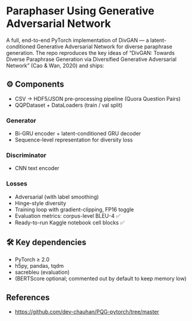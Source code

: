 # Paraphaser Using Generative Adversarial Network


A full, end-to-end PyTorch implementation of DivGAN — a latent-conditioned Generative Adversarial Network for diverse paraphrase generation.
The repo reproduces the key ideas of “DivGAN: Towards Diverse Paraphrase Generation via Diversified Generative Adversarial Network” (Cao & Wan, 2020) and ships:

## ⚙️ Components
- CSV → HDF5/JSON pre-processing pipeline (Quora Question Pairs)	
- QQPDataset + DataLoaders (train / val split)	
### Generator
- Bi-GRU encoder + latent-conditioned GRU decoder
- Sequence-level representation for diversity loss	
### Discriminator
- CNN text encoder 
### Losses
- Adversarial (with label smoothing)
- Hinge-style diversity
- Training loop with gradient-clipping, FP16 toggle
- Evaluation metrics: corpus-level BLEU-4	✅
- Ready-to-run Kaggle notebook cell blocks	✅

## 🛠 Key dependencies
- PyTorch ≥ 2.0
- h5py, pandas, tqdm
- sacrebleu (evaluation)
- (BERTScore optional; commented out by default to keep memory low)

## References
- https://github.com/dev-chauhan/PQG-pytorch/tree/master

